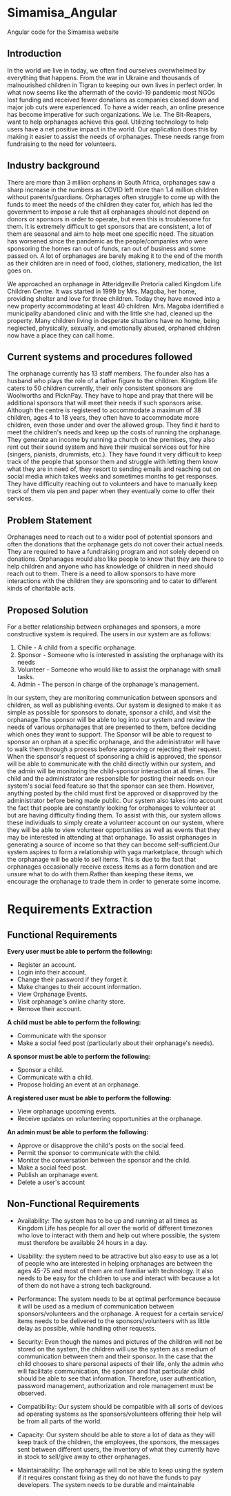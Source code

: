 # Simamisa_Angular
Angular code for the Simamisa website

## Introduction
In the world we live in today, we often find ourselves overwhelmed by everything that happens. From the war in Ukraine and thousands of malnourished children in Tigran to keeping our own lives in perfect order. In what now seems like the aftermath of the covid-19 pandemic most NGOs lost funding and received fewer donations as companies closed down and major job cuts were experienced. To have a wider reach, an online presence has become imperative for such organizations. We i.e. The Bit-Reapers, want to help orphanages achieve this goal. Utilizing technology to help users have a net positive impact in the world. Our application does this by making it easier to assist the needs of orphanages. These needs range from fundraising to the need for volunteers.

## Industry background
 There are more than 3 million orphans in South Africa, orphanages saw a sharp increase in the numbers as COVID left more than 1.4 million children without parents/guardians. Orphanages often struggle to come up with the funds to meet the needs of the children they cater for, which has led the government to impose a rule that all orphanages should not depend on donors or sponsors in order to operate, but even this is troublesome for them. It is extremely difficult to get sponsors that are consistent, a lot of them are seasonal and aim to help meet one specific need. The situation has worsened since the pandemic as the people/companies who were sponsoring the homes ran out of funds, ran out of business and some passed on. A lot of orphanages are barely making it to the end of the month as their children are in need of food, clothes, stationery, medication, the list goes on. 

We approached an orphanage in Atteridgeville Pretoria called Kingdom Life Children Centre. It was started in 1999 by Mrs. Magoba, her home, providing shelter and love for three children. Today they have moved into a new property accommodating at least 40 children. Mrs. Magoba identified a municipality abandoned clinic and with the little she had, cleaned up the property. Many children living in desperate situations have no home, being neglected, physically, sexually, and emotionally abused, orphaned children now have a place they can call home. 

## Current systems and procedures followed
The orphanage currently has 13 staff members. The founder also has a husband who plays the role of a father figure to the children. Kingdom life caters to 50 children currently, their only consistent sponsors are Woolworths and PicknPay. They have to hope and pray that there will be additional sponsors that will meet their needs if such sponsors arise. Although the centre is registered to accommodate a maximum of 38 children, ages 4 to 18 years, they often have to accommodate more children, even those under and over the allowed group. They find it hard to meet the children's needs and keep up the costs of running the orphanage. They generate an income by running a church on the premises, they also rent out their sound system and have their musical services out for hire (singers, pianists, drummists, etc.). They have found it very difficult to keep track of the people that sponsor them and struggle with letting them know what they are in need of, they resort to sending emails and reaching out on social media which takes weeks and sometimes months to get responses. They have difficulty reaching out to volunteers and have to manually keep track of them via pen and paper when they eventually come to offer their services.

## Problem Statement
Orphanages need to reach out to a wider pool of potential sponsors and often the donations that the orphanage gets do not cover their actual needs. They are required to have a fundraising program and not solely depend on donations. Orphanages would also like people to know that they are there to help children and anyone who has knowledge of children in need should reach out to them.  There is a need to allow sponsors to have more interactions with the children they are sponsoring and to cater to different kinds of charitable acts.

## Proposed Solution
For a better relationship between orphanages and sponsors, a more constructive
system is required.
The users in our system are as follows:
1. Chile - A child from a specific orphanage.
2. Sponsor - Someone who is interested in assisting the orphanage with its needs
3. Volunteer - Someone who would like to assist the orphanage with small tasks.
4. Admin - The person in charge of the orphanage's management. 

In our system, they are monitoring communication between sponsors and children, as
well as publishing events.
Our system is designed to make it as simple as possible for sponsors to donate,
sponsor a child, and visit the orphanage.The sponsor will be able to log into our
system and review the needs of various orphanages that are presented to them, before
deciding which ones they want to support. The Sponsor will be able to request to
sponsor an orphan at a specific orphanage, and the administrator will have to walk them
through a process before approving or rejecting their request. When the sponsor's
request of sponsoring a child is approved, the sponsor will be able to communicate
with the child directly within our system, and the admin will be monitoring the
child-sponsor interaction at all times.
The child and the administrator are responsible for posting their needs on our
system's social feed feature so that the sponsor can see them. However, anything
posted by the child must first be approved or disapproved by the administrator before
being made public.
Our system also takes into account the fact that people are constantly looking for
orphanages to volunteer at but are having difficulty finding them. To assist with this, our
system allows these individuals to simply create a volunteer account on our system,
where they will be able to view volunteer opportunities as well as events that they may
be interested in attending at that orphanage.
To assist orphanages in generating a source of income so that they can become
self-sufficient.Our system aspires to form a relationship with yaga marketplace, through
which the orphanage will be able to sell items. This is due to the fact that orphanages
occasionally receive excess items as a form donation and are unsure what to do with
them.Rather than keeping these items, we encourage the orphanage to trade them in
order to generate some income.

# Requirements Extraction
## Functional Requirements

**Every user must be able to perform the following:**
* Register an account.
* Login into their account.
* Change their password if they forget it.
* Make changes to their account information.
* View Orphanage Events.
* Visit orphanage's online charity store.
* Remove their account.

**A child must be able to perform the following:**
* Communicate with the sponsor
* Make a social feed post (particularly about their orphanage's needs).

**A sponsor must be able to perform the following:**
* Sponsor a child.
* Communicate with a child.
* Propose holding an event at an orphanage.

**A registered user must be able to perform the following:**
* View orphanage upcoming events.
* Receive updates on volunteering opportunities at the orphanage.

**An admin must be able to perform the following:**
* Approve or disapprove the child's posts on the social feed.
* Permit the sponsor to communicate with the child.
* Monitor the conversation between the sponsor and the child.
* Make a social feed post.
* Publish an orphanage event.
* Delete a user's account

## Non-Functional Requirements

* Availability: The system has to be up and running at all times as Kingdom Life has people for all over the world of different timezones who love to interact with them and help out where possible, the system must therefore be available 24 hours in a day.

* Usability: the system need to be attractive but also easy to use as a lot of people who are interested in helping orphanages are between the ages 45-75 and most of them are not familiar with technology. It also needs to be easy for the children to use and interact with because a lot of them do not have a strong tech background.

* Performance: The system needs to be at  optimal performance because it will be used as a medium of communication between sponsors/volunteers and the orphanage. A request for a certain service/ items needs to be delivered to the sponsors/volunteers with as little delay as possible, while handling other requests.

* Security: Even though the names and pictures of the children will not be stored on the system, the children will use the system as a medium of communication between them and their sponsor. In the case that the child chooses to share personal aspects of their life, only the admin who will facilitate communication, the sponsor and that particular child should be able to see that information. Therefore, user authentication, password management, authorization and role management must be observed.

* Compatibility: Our system should be compatible with all sorts of devices ad operating systems as the sponsors/volunteers offering their help will be from all parts of the world.

* Capacity: Our system should be able to store a lot of data as they will keep track of the children, the employees, the sponsors, the messages sent between different users, the inventory of what they currently have in stock to sell/give away to other orphanages.

* Maintainability: The orphanage will not be able to keep using the system if it requires constant fixing as they do not have the funds to pay developers. The system needs to be durable and maintainable
